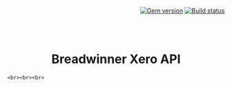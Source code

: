 <p align="right">
    <a href="https://badge.fury.io/rb/Xero-API"><img src="https://badge.fury.io/rb/just-the-docs.svg" alt="Gem version"></a> <a href="https://suchimitha.github.io/Xero-API/actions"><img src="https://suchimitha.github.io/Xero-API/workflows/CI/badge.svg" alt="Build status"></a>
</p>
<br><br>
<p align="center">
    <h1 align="center">Breadwinner Xero API</h1>
    
    <br><br><br>
</p>

